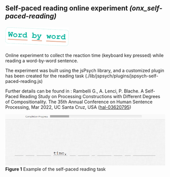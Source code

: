## Self-paced reading online experiment _(onx\_self-paced-reading)_
### <img src="lay/spr_logo.png" width="200">

Online experiment to collect the reaction time (keyboard key pressed) while reading a word-by-word sentence.
 
The experiment was built using the jsPsych library, and a customized plugin has been created for the reading task (./lib/jspsych/plugins/jspsych-self-paced-reading.js)

Further details can be found in :
Rambelli G., A. Lenci, P. Blache. A Self-Paced Reading Study on Processing Constructions with Different Degrees of Compositionality. The 35th Annual Conference on Human Sentence Processing, Mar 2022, UC Santa Cruz, USA ([hal-03620795](https://hal.science/hal-03620795))

![Example of self-paced reading task](lay/ex-self-paced.png)
**Figure 1** Example of the self-paced reading task
